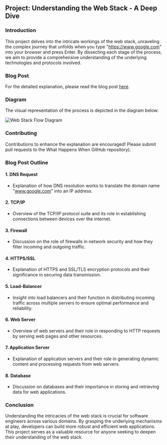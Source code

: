 ## Project: Understanding the Web Stack - A Deep Dive

### Introduction
This project delves into the intricate workings of the web stack, unraveling the complex journey that unfolds when you type "https://www.google.com" into your browser and press Enter. By dissecting each stage of the process, we aim to provide a comprehensive understanding of the underlying technologies and protocols involved.

### Blog Post
For the detailed explanation, please read the blog post [here](https://medium.com/understanding-web-stack).

### Diagram
The visual representation of the process is depicted in the diagram below:

![Web Stack Flow Diagram](https://example.com/your-diagram-image.png)

### Contributing
Contributions to enhance the explanation are encouraged! Please submit pull requests to the What Happens When GitHub repository).

### Blog Post Outline

#### 1. DNS Request
- Explanation of how DNS resolution works to translate the domain name "www.google.com" into an IP address.

#### 2. TCP/IP
- Overview of the TCP/IP protocol suite and its role in establishing connections between devices over the internet.

#### 3. Firewall
- Discussion on the role of firewalls in network security and how they filter incoming and outgoing traffic.

#### 4. HTTPS/SSL
- Explanation of HTTPS and SSL/TLS encryption protocols and their significance in securing data transmission.

#### 5. Load-Balancer
- Insight into load balancers and their function in distributing incoming traffic across multiple servers to ensure optimal performance and reliability.

#### 6. Web Server
- Overview of web servers and their role in responding to HTTP requests by serving web pages and other resources.

#### 7. Application Server
- Explanation of application servers and their role in generating dynamic content and processing requests from web servers.

#### 8. Database
- Discussion on databases and their importance in storing and retrieving data for web applications.

### Conclusion
Understanding the intricacies of the web stack is crucial for software engineers across various domains. By grasping the underlying mechanisms at play, developers can build more robust and efficient web applications. This project serves as a valuable resource for anyone seeking to deepen their understanding of the web stack.
